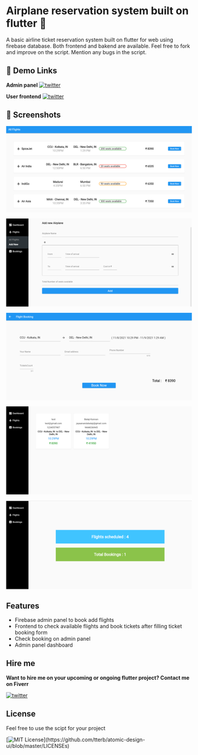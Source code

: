 
# Airplane reservation system built on flutter 👋

A basic airline ticket reservation system built on flutter for web using firebase database. Both frontend and bakend are available. Feel free to fork and improve on the script. Mention any bugs in the script.

## 🔗 Demo Links
**Admin panel**
[![twitter](https://img.shields.io/badge/firebase-ffca28?style=for-the-badge&logo=firebase&logoColor=black
)](https://miniprojectadmin-66482.firebaseapp.com/)

**User frontend**
[![twitter](https://img.shields.io/badge/firebase-ffca28?style=for-the-badge&logo=firebase&logoColor=black
)](https://flight-booking-user.firebaseapp.com/)



## 📸 Screenshots
![airplane reservation system flutter screenshot 1](https://raw.githubusercontent.com/jayaanandabalaji/Airline-reservation-system-flutter-project/master/image/airplane%20reservation%20%20system%20flutter%20screenshot%201.png)

![airplane reservation system flutter screenshot 2](https://raw.githubusercontent.com/jayaanandabalaji/Airline-reservation-system-flutter-project/master/image/airplane%20reservation%20%20system%20flutter%20screenshot%202.png)

![airplane reservation system flutter screenshot 3](https://raw.githubusercontent.com/jayaanandabalaji/Airline-reservation-system-flutter-project/master/image/airplane%20reservation%20%20system%20flutter%20screenshot%203.png)

![airplane reservation system flutter screenshot 4](https://raw.githubusercontent.com/jayaanandabalaji/Airline-reservation-system-flutter-project/master/image/airplane%20reservation%20system%20flutter%20screenshot%204.png)

![airplane reservation system flutter screenshot 5](https://raw.githubusercontent.com/jayaanandabalaji/Airline-reservation-system-flutter-project/master/image/airplane%20reservation%20system%20flutter%20screenshot%205.png)

## Features

- Firebase admin panel to book add flights
- Frontend to check available flights and book tickets after filling ticket booking form
- Check booking on admin panel
- Admin panel dashboard


## Hire me
**Want to hire me on your upcoming or ongoing flutter project? 
Contact me on Fiverr**

[![twitter](https://img.shields.io/badge/fiverr-1DBF73?style=for-the-badge&logo=fiverr&logoColor=white
)](https://www.fiverr.com/balajikannan03)



## License

Feel free to use the scipt for your project

[![MIT License](https://img.shields.io/apm/l/atomic-design-ui.svg?)](https://github.com/tterb/atomic-design-ui/blob/master/LICENSEs)


